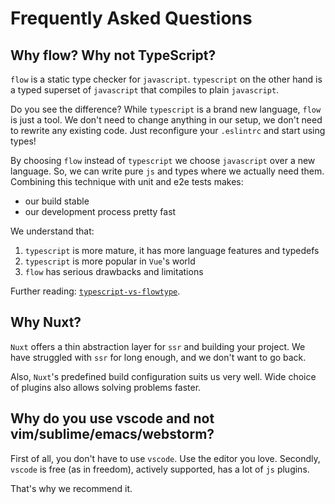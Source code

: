 # Frequently Asked Questions

## Why flow? Why not TypeScript?

`flow` is a static type checker for `javascript`.
`typescript` on the other hand is a typed superset of `javascript` 
that compiles to plain `javascript`.

Do you see the difference? 
While `typescript` is a brand new language, `flow` is just a tool.
We don't need to change anything in our setup, 
we don't need to rewrite any existing code. 
Just reconfigure your `.eslintrc` and start using types!

By choosing `flow` instead of `typescript` 
we choose `javascript` over a new language.
So, we can write pure `js` and types where we actually need them.
Combining this technique with unit and e2e tests makes:

- our build stable
- our development process pretty fast

We understand that:

1. `typescript` is more mature, it has more language features and typedefs
2. `typescript` is more popular in `Vue`'s world
3. `flow` has serious drawbacks and limitations

Further reading: [`typescript-vs-flowtype`](https://github.com/niieani/typescript-vs-flowtype).

## Why Nuxt?

`Nuxt` offers a thin abstraction layer for `ssr` and building your project.
We have struggled with `ssr` for long enough, and we don't want to go back.

Also, `Nuxt`'s predefined build configuration suits us very well.
Wide choice of plugins also allows solving problems faster.

## Why do you use vscode and not vim/sublime/emacs/webstorm?

First of all, you don't have to use `vscode`. Use the editor you love.
Secondly, `vscode` is free (as in freedom), actively supported, 
has a lot of `js` plugins.

That's why we recommend it.
 